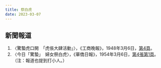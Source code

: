 ```yaml
---
title: 祭白虎
date: 2023-03-07
---
```

<adsense></adsense>

## 新聞報道
1. 〈驚蟄虎口開　「虎倀大肆活動」〉，《工商晚報》，1948年3月6日，[第4頁](https://mmis.hkpl.gov.hk/coverpage/-/coverpage/view?_coverpage_WAR_mmisportalportlet_hsf=%E9%A9%9A%E8%9F%84&p_r_p_-1078056564_c=QF757YsWv5%2FH7zGe%2FKF%2BFMVR8rIU3keS&_coverpage_WAR_mmisportalportlet_o=2&_coverpage_WAR_mmisportalportlet_actual_q=%28%20verbatim_dc.collection%3A%28%22Old%5C%20HK%5C%20Newspapers%22%29%20%29%20AND+%28%20%28%20allTermsMandatory%3A%28true%29%20OR+all_dc.title%3A%28%E9%A9%9A%E8%9F%84%29%20OR+all_dc.creator%3A%28%E9%A9%9A%E8%9F%84%29%20OR+all_dc.contributor%3A%28%E9%A9%9A%E8%9F%84%29%20OR+all_dc.subject%3A%28%E9%A9%9A%E8%9F%84%29%20OR+fulltext%3A%28%E9%A9%9A%E8%9F%84%29%20OR+all_dc.description%3A%28%E9%A9%9A%E8%9F%84%29%20%29%20%29&_coverpage_WAR_mmisportalportlet_sort_order=asc&_coverpage_WAR_mmisportalportlet_sort_field=dc.publicationdate_bsort)。
2. 〈今日「驚蟄」　婦女祭白虎〉，《華僑日報》，1954年3月6日，[第4張第1頁](https://mmis.hkpl.gov.hk/coverpage/-/coverpage/view?_coverpage_WAR_mmisportalportlet_hsf=%E9%A9%9A%E8%9F%84&p_r_p_-1078056564_c=QF757YsWv5%2FH7zGe%2FKF%2BFMSYl1Z8IbWY&_coverpage_WAR_mmisportalportlet_o=3&_coverpage_WAR_mmisportalportlet_actual_q=%28%20verbatim_dc.collection%3A%28%22Old%5C%20HK%5C%20Newspapers%22%29%20%29%20AND+%28%20%28%20allTermsMandatory%3A%28true%29%20OR+all_dc.title%3A%28%E9%A9%9A%E8%9F%84%29%20OR+all_dc.creator%3A%28%E9%A9%9A%E8%9F%84%29%20OR+all_dc.contributor%3A%28%E9%A9%9A%E8%9F%84%29%20OR+all_dc.subject%3A%28%E9%A9%9A%E8%9F%84%29%20OR+fulltext%3A%28%E9%A9%9A%E8%9F%84%29%20OR+all_dc.description%3A%28%E9%A9%9A%E8%9F%84%29%20%29%20%29&_coverpage_WAR_mmisportalportlet_sort_order=asc&_coverpage_WAR_mmisportalportlet_sort_field=dc.publicationdate_bsort)。（注：報道也提到打小人。）